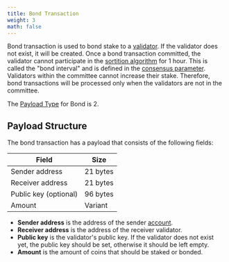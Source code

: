 ```yaml
---
title: Bond Transaction
weight: 3
math: false
---
```


Bond transaction is used to bond stake to a [validator](/protocol/blockchain/validator/).
If the validator does not exist, it will be created.
Once a bond transaction committed, the validator cannot participate in the
[sortition algorithm](/protocol/consensus/sortition/) for 1 hour.
This is called the "bond interval" and is defined in the
[consensus parameter](/protocol/consensus/parameters/).
Validators within the committee cannot increase their stake.
Therefore, bond transactions will be processed only when the validators are not in the committee.

The [Payload Type](/protocol/transaction/format/#payload-type) for Bond is 2.

## Payload Structure

The bond transaction has a payload that consists of the following fields:

| Field                 | Size     |
| --------------------- | -------- |
| Sender address        | 21 bytes |
| Receiver address      | 21 bytes |
| Public key (optional) | 96 bytes |
| Amount                | Variant  |

- **Sender address** is the address of the sender [account](/protocol/blockchain/account/).
- **Receiver address** is the address of the receiver validator.
- **Public key** is the validator's public key. If the validator does not exist yet,
  the public key should be set, otherwise it should be left empty.
- **Amount** is the amount of coins that should be staked or bonded.
